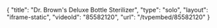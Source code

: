 {
    "title": "Dr. Brown's Deluxe Bottle Sterilizer",
    "type": "solo",
    "layout": "iframe-static",
    "videoId": "85582120",
    "url": "\/tvpembed\/85582120"
}